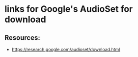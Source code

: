 # links for Google's AudioSet for download

## Resources:
- https://research.google.com/audioset/download.html